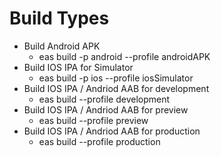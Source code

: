 # Build Types

- Build Android APK
  - eas build -p android --profile androidAPK
- Build IOS IPA for Simulator
  - eas build -p ios --profile iosSimulator
- Build IOS IPA / Andriod AAB for development
  - eas build --profile development
- Build IOS IPA / Andriod AAB for preview
  - eas build --profile preview
- Build IOS IPA / Andriod AAB for production
  - eas build --profile production
